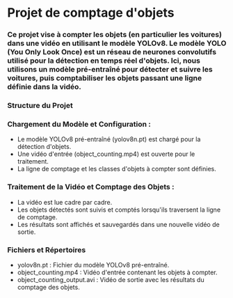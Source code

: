 # Projet de comptage d'objets #

### Ce projet vise à compter les objets (en particulier les voitures) dans une vidéo en utilisant le modèle YOLOv8. Le modèle YOLO (You Only Look Once) est un réseau de neurones convolutifs utilisé pour la détection en temps réel d'objets. Ici, nous utilisons un modèle pré-entraîné pour détecter et suivre les voitures, puis comptabiliser les objets passant une ligne définie dans la vidéo. ###

### Structure du Projet ###
### Chargement du Modèle et Configuration : ###

- Le modèle YOLOv8 pré-entraîné (yolov8n.pt) est chargé pour la détection d'objets.
- Une vidéo d'entrée (object_counting.mp4) est ouverte pour le traitement.
- La ligne de comptage et les classes d'objets à compter sont définies.

### Traitement de la Vidéo et Comptage des Objets : ###
- La vidéo est lue cadre par cadre.
- Les objets détectés sont suivis et comptés lorsqu'ils traversent la ligne de comptage.
- Les résultats sont affichés et sauvegardés dans une nouvelle vidéo de sortie.

### Fichiers et Répertoires ###
- yolov8n.pt : Fichier du modèle YOLOv8 pré-entraîné.
- object_counting.mp4 : Vidéo d'entrée contenant les objets à compter.
- object_counting_output.avi : Vidéo de sortie avec les résultats du comptage des objets.
